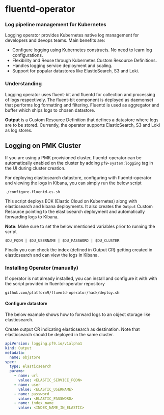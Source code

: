 # fluentd-operator

### Log pipeline management for Kubernetes ###
Logging operator provides Kubernetes native log management for developers and devops teams. Main benefits are:

* Configure logging using Kubernetes constructs. No need to learn log configurations.
* Flexibility and Reuse through Kubernetes Custom Resource Definitions.
* Handles logging service deployment and scaling.
* Support for popular datastores like ElasticSearch, S3 and Loki.

### Understanding ###
Logging operator uses fluent-bit and fluentd for collection and processing of logs respectively. The fluent-bit component is deployed as daemonset that performs log formatting and filtering. Fluentd is used as aggregator and buffer which ships logs to chosen datastore. 

**Output** is a Custom Resource Definition that defines a datastore where logs are to be stored. Currently, the operator supports ElasticSearch, S3 and Loki as log stores.

## Logging on PMK Cluster ###
If you are using a PMK provisioned cluster, fluentd-operator can be automatically enabled on the cluster by adding `pf9-system:logging` tag in the UI during cluster creation.

For deploying elasticsearch datastore, configuring with fluentd-operator and viewing the logs in Kibana, you can simply run the below script

```
./configure-fluentd-es.sh 
```

This script deploys ECK (Elastic Cloud on Kubernetes) along with elasticsearch and kibana deployments. It also creates the `Output` Custom Resource pointing to the elasticsearch deployment and automatically forwarding logs to Kibana.

**Note:** Make sure to set the below mentioned variables prior to running the script

` $DU_FQDN | $DU_USERNAME | $DU_PASSWORD | $DU_CLUSTER `

Finally you can check the index (defined in Output CR) getting created in elasticsearch and can view the logs in Kibana.


### Installing Operator (manually) ###
If operator is not already installed, you can install and configure it with with the script provided in fluentd-operator repository
```
github.com/platform9/fluentd-operator/hack/deploy.sh
```

#### Configure datastore ####
The below example shows how to forward logs to an object storage like elasticsearch.

Create output CR indicating elasticsearch as destination. Note that elasticsearch should be deployed in the same cluster.
```yaml
apiVersion: logging.pf9.io/v1alpha1
kind: Output
metadata:
  name: objstore
spec:
  type: elasticsearch
  params:
    - name: url
      value: <ELASTIC_SERVICE_FQDN>
    - name: user
      value: <ELASTIC_USERNAME>
    - name: password
      value: <ELASTIC_PASSWORD>
    - name: index_name
      value: <INDEX_NAME_IN_ELASTIC>
```
